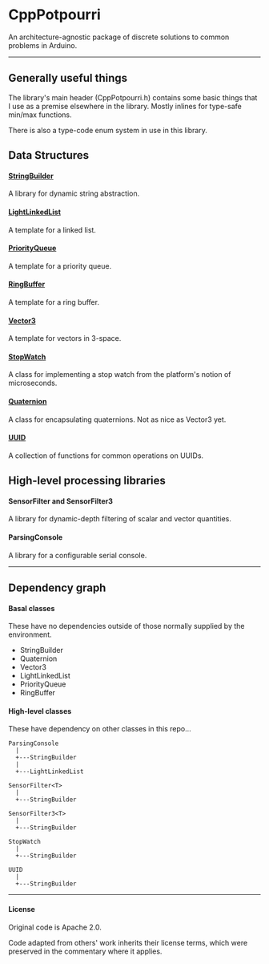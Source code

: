 # CppPotpourri

An architecture-agnostic package of discrete solutions to common problems in Arduino.

----------------------

## Generally useful things

The library's main header (CppPotpourri.h) contains some basic things that I use as a premise
elsewhere in the library. Mostly inlines for type-safe min/max functions.

There is also a type-code enum system in use in this library.


## Data Structures

#### [StringBuilder](extras/doc/StringBuilder.md)

A library for dynamic string abstraction.

#### [LightLinkedList](extras/doc/LightLinkedList.md)

A template for a linked list.

#### [PriorityQueue](extras/doc/PriorityQueue.md)

A template for a priority queue.

#### [RingBuffer](extras/doc/RingBuffer.md)

A template for a ring buffer.

#### [Vector3](extras/doc/Vector3.md)

A template for vectors in 3-space.

#### [StopWatch](extras/doc/StopWatch.md)

A class for implementing a stop watch from the platform's notion of microseconds.

#### [Quaternion](extras/doc/Quaternion.md)

A class for encapsulating quaternions. Not as nice as Vector3 yet.

#### [UUID](extras/doc/UUID.md)

A collection of functions for common operations on UUIDs.

## High-level processing libraries

#### SensorFilter and SensorFilter3

A library for dynamic-depth filtering of scalar and vector quantities.

#### ParsingConsole

A library for a configurable serial console.

----------------------

## Dependency graph

#### Basal classes

These have no dependencies outside of those normally supplied by the environment.

  * StringBuilder
  * Quaternion
  * Vector3<T>
  * LightLinkedList<T>
  * PriorityQueue<T>
  * RingBuffer<T>

#### High-level classes

These have dependency on other classes in this repo...

    ParsingConsole
      |
      +---StringBuilder
      |
      +---LightLinkedList

    SensorFilter<T>
      |
      +---StringBuilder

    SensorFilter3<T>
      |
      +---StringBuilder

    StopWatch
      |
      +---StringBuilder

    UUID
      |
      +---StringBuilder

----------------------

#### License

Original code is Apache 2.0.

Code adapted from others' work inherits their license terms, which were preserved in the commentary where it applies.
